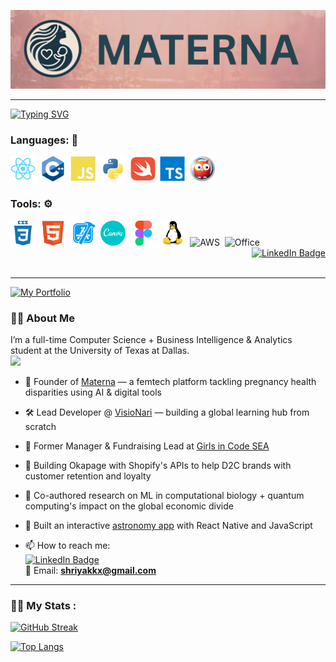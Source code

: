 ![MasterHead](https://github.com/shriya77/shriya77/blob/main/White%20Minimalist%20Corporate%20Personal%20Profile%20LinkedIn%20Banner.png)
<div id="header" align="center">
</div>

---
[![Typing SVG](https://readme-typing-svg.demolab.com/?lines=A+founder+🌱;A+student+👩‍🎓;A+leader+🚀;A+programmer+👩🏻‍💻;A+content+creator+📸;An+Aspiring+intern+💼)](https://git.io/typing-svg)

<h3>Languages: 📝</h3>
<div>
  <img src="https://github.com/devicons/devicon/blob/master/icons/react/react-original.svg" title="React" alt="React" width="40" height="40"/>&nbsp;
  <img src="https://github.com/devicons/devicon/blob/master/icons/cplusplus/cplusplus-original.svg" title="C++" alt="C++" width="40" height="40"/>&nbsp;
  <img src="https://github.com/devicons/devicon/blob/master/icons/javascript/javascript-plain.svg" title="JavaScript" alt="JavaScript" width="40" height="40"/>&nbsp;
  <img src="https://github.com/devicons/devicon/blob/master/icons/python/python-original.svg" title="Python" alt="Python" width="40" height="40"/>&nbsp;
  <img src="https://github.com/devicons/devicon/blob/master/icons/swift/swift-original.svg" title="Swift" alt="Swift" width="40" height="40"/>&nbsp;
  <img src="https://github.com/devicons/devicon/blob/master/icons/typescript/typescript-original.svg" title="TypeScript" alt="TypeScript" width="40" height="40"/>&nbsp;
  <img src="https://github.com/devicons/devicon/blob/master/icons/prolog/prolog-original.svg" title="Prolog" alt="Prolog" width="40" height="40"/>&nbsp;
</div>

<h3>Tools: ⚙️</h3>
<div>
  <img src="https://github.com/devicons/devicon/blob/master/icons/css3/css3-plain-wordmark.svg" title="CSS3" alt="CSS" width="40" height="40"/>&nbsp;
  <img src="https://github.com/devicons/devicon/blob/master/icons/html5/html5-original.svg" title="HTML5" alt="HTML" width="40" height="40"/>&nbsp;
  <img src="https://github.com/devicons/devicon/blob/master/icons/xcode/xcode-plain.svg" title="Xcode" alt="Xcode" width="40" height="40"/>&nbsp;
  <img src="https://github.com/devicons/devicon/blob/master/icons/canva/canva-original.svg" title="Canva" alt="Canva" width="40" height="40"/>&nbsp;
  <img src="https://github.com/devicons/devicon/blob/master/icons/figma/figma-original.svg" title="Figma" alt="Figma" width="40" height="40"/>&nbsp;
  <img src="https://github.com/devicons/devicon/blob/master/icons/linux/linux-original.svg" title="Linux" alt="Linux" width="40" height="40"/>&nbsp;
  <img src="https://static-00.iconduck.com/assets.00/aws-icon-512x512-4v2f55fn.png" title="AWS" alt="AWS" width="40" height="40"
height="40"/>&nbsp;
  <img src="https://img.icons8.com/color/512/microsoft-office-2019.png" title="Microsoft Office" alt="Office" width="40" height="40"/>
</div>

<div id="badges" align="right">
  <a href="https://www.linkedin.com/in/shriya-kalyan-7b8130243/">
    <img src="https://img.shields.io/badge/LinkedIn-blue?style=for-the-badge&logo=linkedin&logoColor=white" alt="LinkedIn Badge"/>
  </a>
</div>

<img src="https://komarev.com/ghpvc/?username=shriya77&style=flat-square&color=blue" alt=""/>

---
[![My Portfolio](https://img.shields.io/badge/-Portfolio-black?style=for-the-badge&logo=vercel&logoColor=white)]([https://your-portfolio-link.com](https://shriya-kalyan.netlify.app/))

### 👩‍💻 About Me

I’m a full-time Computer Science + Business Intelligence & Analytics student at the University of Texas at Dallas.  
<img src="https://media.giphy.com/media/WUlplcMpOCEmTGBtBW/giphy.gif" width="30">

- 🚀 Founder of [Materna](https://www.linkedin.com/company/materna-women) — a femtech platform tackling pregnancy health disparities using AI & digital tools  
- 🛠️ Lead Developer @ [VisioNari](https://visionari-women.netlify.app/) — building a global learning hub from scratch  
- 🔭 Former Manager & Fundraising Lead at [Girls in Code SEA](https://www.instagram.com/girlsincodesea/)  
- 🌱 Building Okapage with Shopify's APIs to help D2C brands with customer retention and loyalty
- 🧬 Co-authored research on ML in computational biology + quantum computing's impact on the global economic divide  
- 🌌 Built an interactive [astronomy app](https://github.com/acm-projects/Lumina) with React Native and JavaScript  

- 📫 How to reach me:  
  [![LinkedIn Badge](https://img.shields.io/badge/-Shriya%20Kalyan-blue?style=flat&logo=Linkedin&logoColor=white)](https://www.linkedin.com/in/shriya-kalyan-7b8130243/)  
  📩 Email: **shriyakkx@gmail.com**

---

### 👩‍🎓 My Stats :
[![GitHub Streak](http://github-readme-streak-stats.herokuapp.com?user=shriya77&theme=deepBlue&hide_border=true&date_format=M%20j%5B%2C%20Y%5D&currStreakNum=FFEF00&dates=00E4FF&sideNums=00FFEF&background=000000&ring=00E4FF)](https://git.io/streak-stats)

[![Top Langs](https://github-readme-stats.vercel.app/api/top-langs/?username=shriya77&count-private=true&theme=vision-friendly-dark)](https://github.com/shriya77/github-readme-stats)
